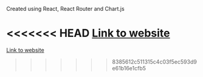 Created using React, React Router and Chart.js

<<<<<<< HEAD
[Link to website](http://vishal-kohli.github.io/github-profile)
=======
[Link to website](http://vishal-kohli.github.io/github-profile)
>>>>>>> 8385612c511315c4c03f5ec593d9e61b16e1cfb5
